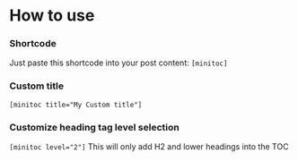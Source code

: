 
# How to use

### Shortcode
Just paste this shortcode into your post content:
`[minitoc]`

### Custom title
`[minitoc title="My Custom title"]`

### Customize heading tag level selection
`[minitoc level="2"]`
This will only add H2 and lower headings into the TOC
